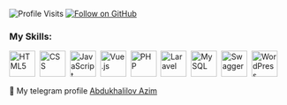 
<p>
  <img src="https://komarev.com/ghpvc/?username=abdukhalilovazim&style=flat-square" alt="Profile Visits"> 
  <a href="https://github.com/abdukhalilovazim" target="_blank">
    <img alt="Follow on GitHub" src="https://img.shields.io/github/followers/abdukhalilovazim?label=Follow&style=social">
  </a>
</p>

### My Skills:

<!-- Single Row with Icons and Links -->
<a href="https://www.w3.org/html/" target="_blank"><img src="https://user-images.githubusercontent.com/25181517/192158954-f88b5814-d510-4564-b285-dff7d6400dad.png" width="47px" alt="HTML5"></a>&nbsp;
<a href="https://www.w3.org/Style/CSS/" target="_blank"><img src="https://user-images.githubusercontent.com/25181517/183898674-75a4a1b1-f960-4ea9-abcb-637170a00a75.png" width="47px" alt="CSS"></a>&nbsp;
<a href="https://developer.mozilla.org/en-US/docs/Web/JavaScript" target="_blank"><img src="https://user-images.githubusercontent.com/25181517/117447155-6a868a00-af3d-11eb-9cfe-245df15c9f3f.png" width="47px" alt="JavaScript"></a>&nbsp;
<a href="https://vuejs.org/" target="_blank"><img src="https://user-images.githubusercontent.com/25181517/117448124-a2da9800-af3e-11eb-85d2-bd1b69b65603.png" width="47px" alt="Vue.js"></a>&nbsp;
<a href="https://www.php.net/" target="_blank"><img src="https://user-images.githubusercontent.com/25181517/183570228-6a040b9f-3ddf-47a2-a201-743121dac664.png" width="47px" alt="PHP"></a>&nbsp;
<a href="https://laravel.com/" target="_blank"><img src="https://github.com/marwin1991/profile-technology-icons/assets/25181517/afcf1c98-544e-41fb-bf44-edba5e62809a" width="47px" alt="Laravel"></a>&nbsp;
<a href="https://www.mysql.com/" target="_blank"><img src="https://user-images.githubusercontent.com/25181517/183896128-ec99105a-ec1a-4d85-b08b-1aa1620b2046.png" width="47px" alt="MySQL"></a>&nbsp;
<a href="https://swagger.io/" target="_blank"><img src="https://user-images.githubusercontent.com/25181517/186711335-a3729606-5a78-4496-9a36-06efcc74f800.png" width="47px" alt="Swagger"></a>&nbsp;
<a href="https://wordpress.org/" target="_blank"><img src="https://user-images.githubusercontent.com/25181517/192158957-b1256181-356c-46a3-beb9-487af08a6266.png" width="47px" alt="WordPress"></a>&nbsp;
<br />





📨  My telegram profile <a href="https://t.me/abdukhalilovazim">Abdukhalilov Azim</a>
